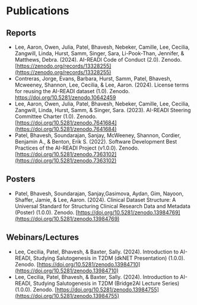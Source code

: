 # Publications

## Reports

- Lee, Aaron, Owen, Julia, Patel, Bhavesh, Nebeker, Camille, Lee, Cecilia, Zangwill, Linda, Hurst, Samm, Singer, Sara, Li-Pook-Than, Jennifer, & Matthews, Debra. (2024). AI-READI Code of Conduct (2.0). Zenodo. [https://zenodo.org/records/13328255](https://zenodo.org/records/13328255)
- Contreras, Jorge, Evans, Barbara, Hurst, Samm, Patel, Bhavesh, Mcweeney, Shannon, Lee, Cecilia, & Lee, Aaron. (2024). License terms for reusing the AI-READI dataset (1.0). Zenodo. [https://doi.org/10.5281/zenodo.10642459 ](https://doi.org/10.5281/zenodo.10642459)
- Lee, Aaron, Owen, Julia, Patel, Bhavesh, Nebeker, Camille, Lee, Cecilia, Zangwill, Linda, Hurst, Samm, & Singer, Sara. (2023). AI-READI Steering Committee Charter (1.0). Zenodo. [https://doi.org/10.5281/zenodo.7641684](https://doi.org/10.5281/zenodo.7641684)
- Patel, Bhavesh, Soundarajan, Sanjay, McWeeney, Shannon, Cordier, Benjamin A., & Benton, Erik S. (2022). Software Development Best Practices of the AI-READI Project (v1.0.0). Zenodo. [https://doi.org/10.5281/zenodo.7363102](https://doi.org/10.5281/zenodo.7363102)

## Posters

- Patel, Bhavesh, Soundarajan, Sanjay,Gasimova, Aydan, Gim, Nayoon, Shaffer, Jamie, & Lee, Aaron. (2024). Clinical Dataset Structure: A Universal Standard for Structuring Clinical Research Data and Metadata (Poster) (1.0.0). Zenodo. [https://doi.org/10.5281/zenodo.13984769](https://doi.org/10.5281/zenodo.13984769)

## Webinars/Lectures

- Lee, Cecilia, Patel, Bhavesh, & Baxter, Sally. (2024). Introduction to AI-READI, Studying Salutogenesis in T2DM (dkNET Presentation) (1.0.0). Zenodo. [https://doi.org/10.5281/zenodo.13984710](https://doi.org/10.5281/zenodo.13984710)
- Lee, Cecilia, Patel, Bhavesh, & Baxter, Sally. (2024). Introduction to AI-READI, Studying Salutogenesis in T2DM (Bridge2AI Lecture Series) (1.0.0). Zenodo. [https://doi.org/10.5281/zenodo.13984755](https://doi.org/10.5281/zenodo.13984755)

